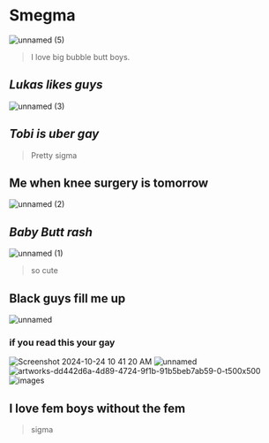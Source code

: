 # Smegma
![unnamed (5)](https://github.com/user-attachments/assets/e0b6ea5f-e670-4755-8b10-ac8bd22c12a7)
> I love big bubble butt boys.
## ***Lukas likes guys***

![unnamed (3)](https://github.com/user-attachments/assets/224ee874-ceb4-4b6e-9603-3f5096b464d6)
## ***Tobi is uber gay***
> Pretty sigma
## Me when knee surgery is tomorrow
![unnamed (2)](https://github.com/user-attachments/assets/be49296c-24a2-497c-ad20-691b0a28cb13)
## ***Baby Butt rash***
![unnamed (1)](https://github.com/user-attachments/assets/0c182b03-326b-4fd4-95e6-7aff4614e567)
> so cute

## Black guys fill me up
![unnamed](https://github.com/user-attachments/assets/adf2bdc0-aa6e-4881-8f6f-3574fa80aa23)

### if you read this your gay
![Screenshot 2024-10-24 10 41 20 AM](https://github.com/user-attachments/assets/4fd9a433-d529-476f-9c6f-be513afcc732)
![unnamed](https://github.com/user-attachments/assets/cb729568-40b4-48f4-a510-4e9412727c2c)
![artworks-dd442d6a-4d89-4724-9f1b-91b5beb7ab59-0-t500x500](https://github.com/user-attachments/assets/15c32841-dd37-4462-92a4-cdced70b4737)
![images](https://github.com/user-attachments/assets/f521ae00-e2c3-4f66-9069-3d642b403594)

## I love fem boys without the fem
> sigma
